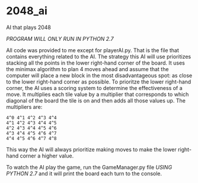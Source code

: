 # 2048_ai
AI that plays 2048

*PROGRAM WILL ONLY RUN IN PYTHON 2.7*

All code was provided to me except for playerAI.py. That is the file that contains everything related to the AI. The strategy this AI will use prioritizes stacking all the points in the lower right-hand corner of the board. It uses the minimax algorithm to plan 4 moves ahead and assume that the computer will place a new block in the most disadvantageous spot: as close to the lower right-hand corner as possible. To prioritze the lower right-hand corner, the AI uses a scoring system to determine the effectiveness of a move. It multiplies each tile value by a multiplier that corresponds to which diagonal of the board the tile is on and then adds all those values up. The multipliers are:

    4^0 4^1 4^2 4^3 4^4
    4^1 4^2 4^3 4^4 4^5
    4^2 4^3 4^4 4^5 4^6
    4^3 4^4 4^5 4^6 4^7
    4^4 4^5 4^6 4^7 4^8
    
This way the AI will always prioritize making moves to make the lower right-hand corner a higher value.

To watch the AI play the game, run the GameManager.py file *USING PYTHON 2.7* and it will print the board each turn to the console.
